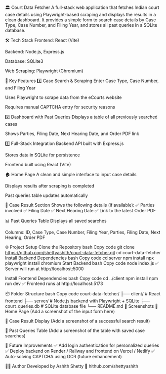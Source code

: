 🏛 Court Data Fetcher
A full-stack web application that fetches Indian court case details using Playwright-based scraping and displays the results in a clean dashboard.
It provides a simple form to search case details by Case Type, Case Number, and Filing Year, and stores all past queries in a SQLite database.

🛠️ Tech Stack
Frontend: React (Vite)

Backend: Node.js, Express.js

Database: SQLite3

Web Scraping: Playwright (Chromium)

🔑 Key Features
1️⃣ Case Search & Scraping
Enter Case Type, Case Number, and Filing Year

Uses Playwright to scrape data from the eCourts website

Requires manual CAPTCHA entry for security reasons

2️⃣ Dashboard with Past Queries
Displays a table of all previously searched cases

Shows Parties, Filing Date, Next Hearing Date, and Order PDF link

3️⃣ Full-Stack Integration
Backend API built with Express.js

Stores data in SQLite for persistence

Frontend built using React (Vite)

🏠 Home Page
A clean and simple interface to input case details

Displays results after scraping is completed

Past queries table updates automatically

📄 Case Result Section
Shows the following details (if available):
✅ Parties involved
✅ Filing Date
✅ Next Hearing Date
✅ Link to the latest Order PDF

📊 Past Queries Table
Displays all saved searches

Columns: ID, Case Type, Case Number, Filing Year, Parties, Filing Date, Next Hearing, Order PDF

🌐 Project Setup
Clone the Repository
bash
Copy code
git clone https://github.com/shettyashith/court-data-fetcher.git
cd court-data-fetcher
Install Backend Dependencies
bash
Copy code
cd server
npm install
npx playwright install chromium
Start Backend
bash
Copy code
node index.js
✅ Server will run at http://localhost:5000

Install Frontend Dependencies
bash
Copy code
cd ../client
npm install
npm run dev
✅ Frontend runs at http://localhost:5173

📦 Folder Structure
bash
Copy code
court-data-fetcher/
├── client/        # React frontend
├── server/        # Node.js backend with Playwright + SQLite
├── court_queries.db # SQLite database file
└── README.md
📸 Screenshots
🔹 Home Page
(Add a screenshot of the input form here)

🔹 Case Result Display
(Add a screenshot of a successful search result)

🔹 Past Queries Table
(Add a screenshot of the table with saved case searches)

🚀 Future Improvements
✅ Add login authentication for personalized queries
✅ Deploy backend on Render / Railway and frontend on Vercel / Netlify
✅ Auto-solving CAPTCHA using OCR (future enhancement)

👨‍💻 Author
Developed by Ashith Shetty
🔗 hithub.com/shettyashith
